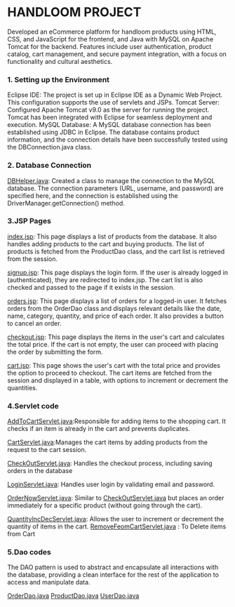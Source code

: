 # HANDLOOM PROJECT
Developed an eCommerce platform for handloom products using HTML, CSS, and JavaScript for the frontend, and Java with MySQL on Apache Tomcat for the backend. Features include user authentication, product catalog, cart management, and secure payment integration, with a focus on functionality and cultural aesthetics.
### 1. Setting up the Environment
Eclipse IDE: The project is set up in Eclipse IDE as a Dynamic Web Project. This configuration supports the use of servlets and JSPs.
Tomcat Server: Configured Apache Tomcat v9.0 as the server for running the project. Tomcat has been integrated with Eclipse for seamless deployment and execution.
MySQL Database: A MySQL database connection has been established using JDBC in Eclipse. The database contains product information, and the connection details have been successfully tested using the DBConnection.java class.
### 2. Database Connection
[DBHelper.java](HandloomEcommerce/src/main/java/com/handloom/util/DBHelper.java): Created a class to manage the connection to the MySQL database. The connection parameters (URL, username, and password) are specified here, and the connection is established using the DriverManager.getConnection() method.
### 3.JSP Pages
 [index.jsp](HandloomEcommerce/src/main/webapp/index.jsp): This page displays a list of products from the database. It also handles adding products to the cart and buying products. The list of products is fetched from the ProductDao class, and the cart list is retrieved from the session.
 
[signup.jsp](HandloomEcommerce/src/main/webapp/signup.jsp): This page displays the login form. If the user is already logged in (authenticated), they are redirected to index.jsp. The cart list is also checked and passed to the page if it exists in the session.

[orders.jsp](HandloomEcommerce/src/main/webapp/orders.jsp): This page displays a list of orders for a logged-in user. It fetches orders from the OrderDao class and displays relevant details like the date, name, category, quantity, and price of each order. It also provides a button to cancel an order.

[checkout.jsp](HandloomEcommerce/src/main/webapp/checkout.jsp): This page displays the items in the user's cart and calculates the total price. If the cart is not empty, the user can proceed with placing the order by submitting the form.

[cart.jsp](HandloomEcommerce/src/main/webapp/cart.jsp): This page shows the user's cart with the total price and provides the option to proceed to checkout. The cart items are fetched from the session and displayed in a table, with options to increment or decrement the quantities.
### 4.Servlet code
[AddToCartServlet.java](HandloomEcommerce/src/main/java/com/handloom/servlet/AddToCartServlet.java):Responsible for adding items to the shopping cart. It checks if an item is already in the cart and prevents duplicates.

[CartServlet.java](HandloomEcommerce/src/main/java/com/handloom/servlet/CartServlet.java):Manages the cart items by adding products from the request to the cart session.

[CheckOutServlet.java](HandloomEcommerce/src/main/java/com/handloom/servlet/CheckOutServlet.java): Handles the checkout process, including saving orders in the database

[LoginServlet.java](HandloomEcommerce/src/main/java/com/handloom/servlet/LoginServlet.java):  Handles user login by validating email and password.

[OrderNowServlet.java](HandloomEcommerce/src/main/java/com/handloom/servlet/OrderNowServlet.java): Similar to [CheckOutServlet.java](HandloomEcommerce/src/main/java/com/handloom/servlet/CheckOutServlet.java)  but places an order immediately for a specific product (without going through the cart).

[QuantityIncDecServlet.java](HandloomEcommerce/src/main/java/com/handloom/servlet/QuantityIncDecServlet.java): Allows the user to increment or decrement the quantity of items in the cart.
[RemoveFeomCartServlet.java](HandloomEcommerce/src/main/java/com/handloom/servlet/RemoveFromCartServlet.java) : To Delete items from Cart
### 5.Dao codes
The DAO pattern is used to abstract and encapsulate all interactions with the database, providing a clean interface for the rest of the application to access and manipulate data.

[OrderDao.java](HandloomEcommerce/src/main/java/com/handloom/dao/OrderDao.java)
[ProductDao.java](HandloomEcommerce/src/main/java/com/handloom/dao/ProductDao.java)
[UserDao.java](HandloomEcommerce/src/main/java/com/handloom/dao/UserDao.java)
